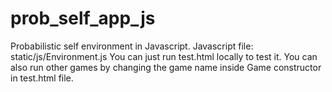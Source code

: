 # prob_self_app_js

Probabilistic self environment in Javascript.
Javascript file: static/js/Environment.js
You can just run test.html locally to test it. 
You can also run other games by changing the game name inside Game constructor in test.html file.
